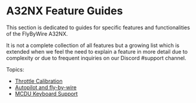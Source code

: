 # A32NX Feature Guides

This section is dedicated to guides for specific features and functionalities of the FlyByWire A32NX.

It is not a complete collection of all features but a growing list which is extended when we feel the need to explain a feature in more detail due to complexity or due to frequent inquiries on our Discord #support channel.

Topics:

- [Throttle Calibration](throttle-calibration.md)
- [Autopilot and fly-by-wire](autopilot-fbw.md)
- [MCDU Keyboard Support](mcdu-keyboard.md)


